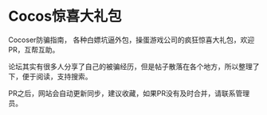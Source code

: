  # **Cocos惊喜大礼包**
 Cocoser防骗指南， 各种白嫖坑逼外包，操蛋游戏公司的疯狂惊喜大礼包，欢迎PR，互帮互助。

 论坛其实有很多人分享了自己的被骗经历，但是帖子散落在各个地方，所以整理了下，便于阅读，支持搜索。
 
 PR之后，网站会自动更新同步，建议收藏，如果PR没有及时合并，请联系管理员。